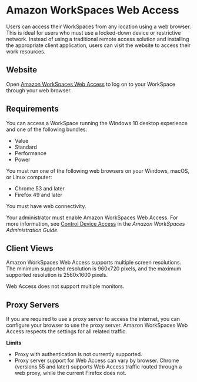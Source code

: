 # Amazon WorkSpaces Web Access<a name="amazon-workspaces-web-access"></a>

Users can access their WorkSpaces from any location using a web browser\. This is ideal for users who must use a locked\-down device or restrictive network\. Instead of using a traditional remote access solution and installing the appropriate client application, users can visit the website to access their work resources\.

## Website<a name="web-access-url"></a>

Open [Amazon WorkSpaces Web Access](https://clients.amazonworkspaces.com/webclient) to log on to your WorkSpace through your web browser\.

## Requirements<a name="web-access-requirements"></a>

You can access a WorkSpace running the Windows 10 desktop experience and one of the following bundles:
+ Value
+ Standard
+ Performance
+ Power

You must run one of the following web browsers on your Windows, macOS, or Linux computer:
+ Chrome 53 and later
+ Firefox 49 and later

You must have web connectivity\.

Your administrator must enable Amazon WorkSpaces Web Access\. For more information, see [Control Device Access](https://docs.aws.amazon.com/workspaces/latest/adminguide/update-directory-details.html#control-device-access) in the *Amazon WorkSpaces Administration Guide*\.

## Client Views<a name="web-access-views"></a>

Amazon WorkSpaces Web Access supports multiple screen resolutions\. The minimum supported resolution is 960x720 pixels, and the maximum supported resolution is 2560x1600 pixels\.

Web Access does not support multiple monitors\.

## Proxy Servers<a name="web-access-proxy"></a>

If you are required to use a proxy server to access the internet, you can configure your browser to use the proxy server\. Amazon WorkSpaces Web Access respects the settings for all related traffic\.

**Limits**
+ Proxy with authentication is not currently supported\.
+ Proxy server support for Web Access can vary by browser\. Chrome \(versions 55 and later\) supports Web Access traffic routed through a web proxy, while the current Firefox does not\.
